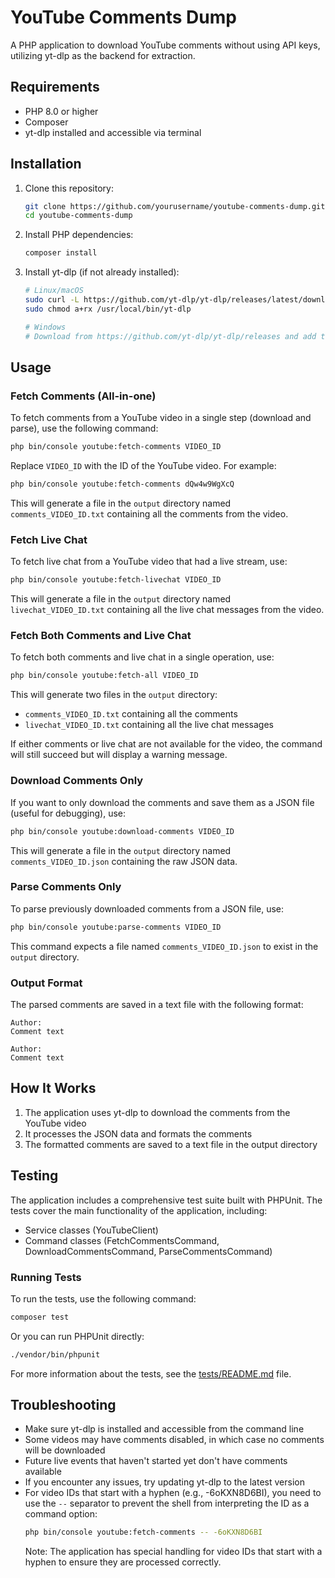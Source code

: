 # YouTube Comments Dump

A PHP application to download YouTube comments without using API keys, utilizing yt-dlp as the backend for extraction.

## Requirements

- PHP 8.0 or higher
- Composer
- yt-dlp installed and accessible via terminal

## Installation

1. Clone this repository:
   ```bash
   git clone https://github.com/yourusername/youtube-comments-dump.git
   cd youtube-comments-dump
   ```

2. Install PHP dependencies:
   ```bash
   composer install
   ```

3. Install yt-dlp (if not already installed):
   ```bash
   # Linux/macOS
   sudo curl -L https://github.com/yt-dlp/yt-dlp/releases/latest/download/yt-dlp -o /usr/local/bin/yt-dlp
   sudo chmod a+rx /usr/local/bin/yt-dlp

   # Windows
   # Download from https://github.com/yt-dlp/yt-dlp/releases and add to your PATH
   ```

## Usage

### Fetch Comments (All-in-one)

To fetch comments from a YouTube video in a single step (download and parse), use the following command:

```bash
php bin/console youtube:fetch-comments VIDEO_ID
```

Replace `VIDEO_ID` with the ID of the YouTube video. For example:

```bash
php bin/console youtube:fetch-comments dQw4w9WgXcQ
```

This will generate a file in the `output` directory named `comments_VIDEO_ID.txt` containing all the comments from the video.

### Fetch Live Chat

To fetch live chat from a YouTube video that had a live stream, use:

```bash
php bin/console youtube:fetch-livechat VIDEO_ID
```

This will generate a file in the `output` directory named `livechat_VIDEO_ID.txt` containing all the live chat messages from the video.

### Fetch Both Comments and Live Chat

To fetch both comments and live chat in a single operation, use:

```bash
php bin/console youtube:fetch-all VIDEO_ID
```

This will generate two files in the `output` directory:
- `comments_VIDEO_ID.txt` containing all the comments
- `livechat_VIDEO_ID.txt` containing all the live chat messages

If either comments or live chat are not available for the video, the command will still succeed but will display a warning message.

### Download Comments Only

If you want to only download the comments and save them as a JSON file (useful for debugging), use:

```bash
php bin/console youtube:download-comments VIDEO_ID
```

This will generate a file in the `output` directory named `comments_VIDEO_ID.json` containing the raw JSON data.

### Parse Comments Only

To parse previously downloaded comments from a JSON file, use:

```bash
php bin/console youtube:parse-comments VIDEO_ID
```

This command expects a file named `comments_VIDEO_ID.json` to exist in the `output` directory.

### Output Format

The parsed comments are saved in a text file with the following format:

```
Author:
Comment text

Author:
Comment text
```

## How It Works

1. The application uses yt-dlp to download the comments from the YouTube video
2. It processes the JSON data and formats the comments
3. The formatted comments are saved to a text file in the output directory

## Testing

The application includes a comprehensive test suite built with PHPUnit. The tests cover the main functionality of the application, including:

- Service classes (YouTubeClient)
- Command classes (FetchCommentsCommand, DownloadCommentsCommand, ParseCommentsCommand)

### Running Tests

To run the tests, use the following command:

```bash
composer test
```

Or you can run PHPUnit directly:

```bash
./vendor/bin/phpunit
```

For more information about the tests, see the [tests/README.md](tests/README.md) file.

## Troubleshooting

- Make sure yt-dlp is installed and accessible from the command line
- Some videos may have comments disabled, in which case no comments will be downloaded
- Future live events that haven't started yet don't have comments available
- If you encounter any issues, try updating yt-dlp to the latest version
- For video IDs that start with a hyphen (e.g., -6oKXN8D6BI), you need to use the `--` separator to prevent the shell from interpreting the ID as a command option:
  ```bash
  php bin/console youtube:fetch-comments -- -6oKXN8D6BI
  ```
  Note: The application has special handling for video IDs that start with a hyphen to ensure they are processed correctly.
